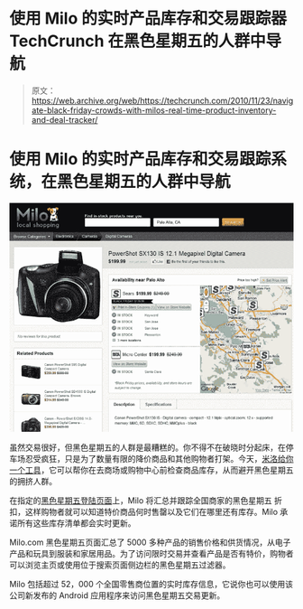 # 使用 Milo 的实时产品库存和交易跟踪器 TechCrunch 在黑色星期五的人群中导航

> 原文：<https://web.archive.org/web/https://techcrunch.com/2010/11/23/navigate-black-friday-crowds-with-milos-real-time-product-inventory-and-deal-tracker/>

# 使用 Milo 的实时产品库存和交易跟踪系统，在黑色星期五的人群中导航

![](img/42313ee6c4a5337e945b2accb04717bd.png)

虽然交易很好，但黑色星期五的人群是最糟糕的。你不得不在破晓时分起床，在停车场忍受疯狂，只是为了数量有限的降价商品和其他购物者打架。今天，[米洛](https://web.archive.org/web/20221007035509/http://milo.com/)[给你一个工具](https://web.archive.org/web/20221007035509/http://www.prnewswire.com/news-releases/milocoms-black-friday-guide-lets-shoppers-verify-local-availability-of-sale-products-before-braving-the-crowds-110123584.html)，它可以帮你在去商场或购物中心前检查商品库存，从而避开黑色星期五的拥挤人群。

在指定的[黑色星期五登陆页面](https://web.archive.org/web/20221007035509/http://milo.com/black-friday#ajax=on_sale%3Dall%26has_coupon%3Dall%26merchant_id%3Dall%26category%3Dall%26manufacturer_name%3Dall%26sort%3Dpopularity%26direction%3Ddesc%26minPrice%3D398%26maxPrice%3D269900%26minRating%3D0&availability=&grid=grid%3Dgrid_100)上，Milo 将汇总并跟踪全国商家的黑色星期五
折扣，这样购物者就可以知道特价商品何时售罄以及它们在哪里还有库存。Milo 承诺所有这些库存清单都会实时更新。

Milo.com 黑色星期五页面汇总了 5000 多种产品的销售价格和供货情况，从电子产品和玩具到服装和家居用品。为了访问限时交易并查看产品是否有特价，购物者可以浏览主页或使用位于搜索页面侧边栏的黑色星期五过滤器。

Milo 包括超过 52，000 个全国零售商位置的实时库存信息，它说你也可以使用该公司新发布的 Android 应用程序来访问黑色星期五交易更新。
